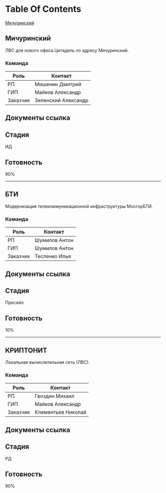 # Table Of Contents
[Мичуринский](./michurinsky.md)

## Мичуринский
ЛВС для нового офиса Цитадель по адресу Мичуринский.
### Команда
 Роль | Контакт 
------|---------
 РП   | Мишенин Дмитрий
 ГИП  | Майков Александр 
 Заказчик | Зеленский Александр

## Документы ссылка

## Стадия
ИД
## Готовность
90%

-----------
## БТИ
Модернизация телекоммуникационной инфраструктуры МосгорБТИ.
### Команда
 Роль | Контакт 
------|---------
 РП   | Шумилов Антон
 ГИП  | Шумилов Антон 
 Заказчик | Тесленко Илья

## Документы ссылка

## Стадия
Пресейл
## Готовность
10%

-----------
## КРИПТОНИТ
Локальная вычислительная сеть (ЛВС).
### Команда
 Роль | Контакт 
------|---------
 РП   | Гвоздин Михаил
 ГИП  | Майков Александр
 Заказчик | Клементьев Николай

## Документы ссылка

## Стадия
РД
## Готовность
90%